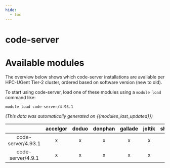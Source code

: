 ```yaml
---
hide:
  - toc
---
```


code-server
===========

# Available modules


The overview below shows which code-server installations are available per HPC-UGent Tier-2 cluster, ordered based on software version (new to old).

To start using code-server, load one of these modules using a `module load` command like:

```shell
module load code-server/4.93.1
```

*(This data was automatically generated on {{modules_last_updated}})*  

| |accelgor|doduo|donphan|gallade|joltik|shinx|skitty|
| :---: | :---: | :---: | :---: | :---: | :---: | :---: | :---: |
|code-server/4.93.1|x|x|x|x|x|x|x|
|code-server/4.9.1|x|x|x|x|x|-|-|
